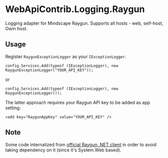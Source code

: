 WebApiContrib.Logging.Raygun
============================

Logging adapter for Mindscape Raygun. Supports all hosts - web, self-host, Owin host. 

## Usage

Register `RaygunExceptionLogger` as your `IExceptionLogger`.

    config.Services.Add(typeof (IExceptionLogger), new RaygunExceptionLogger("YOUR_API_KEY"));

or

    config.Services.Add(typeof (IExceptionLogger), new RaygunExceptionLogger());

The latter approach requires your Raygun API key to be added as app setting:

    <add key="RaygunAppKey" value="YOUR_API_KEY" />
    
## Note

Some code internalized from [official Raygun .NET client](https://github.com/MindscapeHQ/raygun4net) in order to avoid taking dependency on it (since it's System.Web based).
